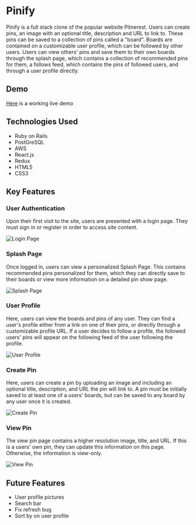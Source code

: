 # Pinify
Pinify is a full stack clone of the popular website Pitnerest. Users can create pins, an image with an optional title, description and URL to link to. These pins can be saved to a collection of pins called a "board". Boards are contained on a customizable user profile, which can be followed by other users. Users can view others' pins and save them to their own boards through the splash page, which contains a collection of recommended pins for them, a follows feed, which contains the pins of followed users, and through a user profile directly.

## Demo
[Here](https://pinify-app.herokuapp.com) is a working live demo

## Technologies Used
- Ruby on Rails
- PostGreSQL
- AWS
- React.js
- Redux
- HTML5
- CSS3

## Key Features
### User Authentication
Upon their first visit to the site, users are presented with a login page. They must sign in or register in order to access site content.  

![Login Page](https://i.imgur.com/AbnQ3L3.jpg "Login Page")

### Splash Page
Once logged in, users can view a personalized Splash Page. This contains recommended pins personalized for them, which they can directly save to their boards or view more information on a detailed pin show page.  

![Splash Page](https://i.imgur.com/kTnEeMQ.jpg "Splash Page")

### User Profile
Here, users can view the boards and pins of any user. They can find a user's profile either from a link on one of their pins, or directly through a customizable profile URL. If a user decides to follow a profile, the followed users' pins will appear on the following feed of the user following the profile.  

![User Profile](https://i.imgur.com/qEQ0A1y.jpg "User Profile")

### Create Pin
Here, users can create a pin by uploading an image and including an optional title, description, and URL the pin will link to. A pin must be initially saved to at least one of a users' boards, but can be saved to any board by any user once it is created.  

![Create Pin](https://i.imgur.com/PmvFK7Z.png "Create Pin")

### View Pin
The view pin page contains a higher resolution image, title, and URL. If this is a users' own pin, they can update this information on this page. Otherwise, the information is view-only.  

![View Pin](https://i.imgur.com/D2nVmsC.jpg "View Pin")


## Future Features
- User profile pictures
- Search bar
- Fix refresh bug
- Sort by on user profile

